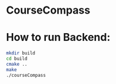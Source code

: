# CourseCompass

# How to run Backend:

```sh
mkdir build
cd build
cmake ..
make
./courseCompass
```